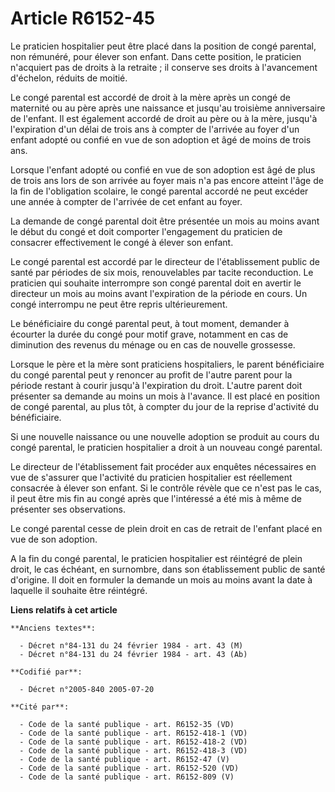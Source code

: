 # Article R6152-45

Le praticien hospitalier peut être placé dans la position de congé parental, non rémunéré, pour élever son enfant. Dans cette
position, le praticien n'acquiert pas de droits à la retraite ; il conserve ses droits à l'avancement d'échelon, réduits de
moitié.

Le congé parental est accordé de droit à la mère après un congé de maternité ou au père après une naissance et jusqu'au
troisième anniversaire de l'enfant. Il est également accordé de droit au père ou à la mère, jusqu'à l'expiration d'un délai
de trois ans à compter de l'arrivée au foyer d'un enfant adopté ou confié en vue de son adoption et âgé de moins de trois
ans.

Lorsque l'enfant adopté ou confié en vue de son adoption est âgé de plus de trois ans lors de son arrivée au foyer mais n'a
pas encore atteint l'âge de la fin de l'obligation scolaire, le congé parental accordé ne peut excéder une année à compter de
l'arrivée de cet enfant au foyer.

La demande de congé parental doit être présentée un mois au moins avant le début du congé et doit comporter l'engagement du
praticien de consacrer effectivement le congé à élever son enfant.

Le congé parental est accordé par le directeur de l'établissement public de santé par périodes de six mois, renouvelables par
tacite reconduction. Le praticien qui souhaite interrompre son congé parental doit en avertir le directeur un mois au moins
avant l'expiration de la période en cours. Un congé interrompu ne peut être repris ultérieurement.

Le bénéficiaire du congé parental peut, à tout moment, demander à écourter la durée du congé pour motif grave, notamment en
cas de diminution des revenus du ménage ou en cas de nouvelle grossesse.

Lorsque le père et la mère sont praticiens hospitaliers, le parent bénéficiaire du congé parental peut y renoncer au profit
de l'autre parent pour la période restant à courir jusqu'à l'expiration du droit. L'autre parent doit présenter sa demande au
moins un mois à l'avance. Il est placé en position de congé parental, au plus tôt, à compter du jour de la reprise d'activité
du bénéficiaire.

Si une nouvelle naissance ou une nouvelle adoption se produit au cours du congé parental, le praticien hospitalier a droit à
un nouveau congé parental.

Le directeur de l'établissement fait procéder aux enquêtes nécessaires en vue de s'assurer que l'activité du praticien
hospitalier est réellement consacrée à élever son enfant. Si le contrôle révèle que ce n'est pas le cas, il peut être mis fin
au congé après que l'intéressé a été mis à même de présenter ses observations.

Le congé parental cesse de plein droit en cas de retrait de l'enfant placé en vue de son adoption.

A la fin du congé parental, le praticien hospitalier est réintégré de plein droit, le cas échéant, en surnombre, dans son
établissement public de santé d'origine. Il doit en formuler la demande un mois au moins avant la date à laquelle il souhaite
être réintégré.

**Liens relatifs à cet article**

	**Anciens textes**:

	  - Décret n°84-131 du 24 février 1984 - art. 43 (M)
	  - Décret n°84-131 du 24 février 1984 - art. 43 (Ab)

	**Codifié par**:

	  - Décret n°2005-840 2005-07-20

	**Cité par**:

	  - Code de la santé publique - art. R6152-35 (VD)
	  - Code de la santé publique - art. R6152-418-1 (VD)
	  - Code de la santé publique - art. R6152-418-2 (VD)
	  - Code de la santé publique - art. R6152-418-3 (VD)
	  - Code de la santé publique - art. R6152-47 (V)
	  - Code de la santé publique - art. R6152-520 (VD)
	  - Code de la santé publique - art. R6152-809 (V)
